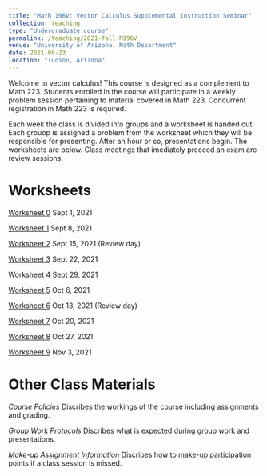 ```yaml
---
title: "Math 196V: Vector Calculus Supplemental Instruction Seminar"
collection: teaching
type: "Undergraduate course"
permalink: /teaching/2021-fall-M196V
venue: "University of Arizona, Math Department"
date: 2021-08-23
location: "Tucson, Arizona"
---
```


Welcome to vector calculus! This course is designed as a complement to Math 223. Students enrolled in the course will participate in a weekly problem session pertaining to material covered in Math 223. Concurrent registration in Math 223 is required.

Each week the class is divided into groups and a worksheet is handed out. Each grouop is assigned a problem from the worksheet which they will be responsible for presenting. After an hour or so, presentations begin. The worksheets are below.  Class meetings that imediately preceed an exam are review sessions.

Worksheets
=====

[Worksheet 0](/files/teaching/files-2021-fall-M196V/Worksheet0.pdf) Sept 1, 2021

[Worksheet 1](/files/teaching/files-2021-fall-M196V/Worksheet1.pdf) Sept 8, 2021

[Worksheet 2](/files/teaching/files-2021-fall-M196V/Worksheet2.pdf) Sept 15, 2021 (Review day)

[Worksheet 3](/files/teaching/files-2021-fall-M196V/Worksheet3.pdf) Sept 22, 2021

[Worksheet 4](/files/teaching/files-2021-fall-M196V/Worksheet4.pdf) Sept 29, 2021

[Worksheet 5](/teaching/files-2021-fall-M196V/Worksheet5.pdf) Oct 6, 2021

[Worksheet 6](/files/teaching/files-2021-fall-M196V/Worksheet6.pdf) Oct 13, 2021 (Review day)

[Worksheet 7](/files/teaching/files-2021-fall-M196V/Worksheet7.pdf) Oct 20, 2021

[Worksheet 8](/files/teaching/files-2021-fall-M196V/Worksheet8.pdf) Oct 27, 2021

[Worksheet 9](/files/teaching/files-2021-fall-M196V/Worksheet9.pdf) Nov 3, 2021




<!-- [Worksheet 10](/files/teaching/files-2021-fall-M196V/Worksheet10.pdf) Nov 10, 2021 (Review day)

[Worksheet 11](/files/teaching/files-2021-fall-M196V/Worksheet11.pdf) Nov 17, 2021

[Worksheet 12](/files/teaching/files-2021-fall-M196V/Worksheet12.pdf) Nov 24, 2021

[Worksheet 13](/files/teaching/files-2021-fall-M196V/Worksheet13.pdf) Dec 1, 2021

[Worksheet 14](/files/teaching/files-2021-fall-M196V/Worksheet14.pdf) Dec 8, 2021 (Review day) -->


Other Class Materials
=====

[_Course Policies_](\teaching\files-2021-fall-M196V\Math196V.001-F21-McBride.pdf) Discribes the workings of the course including assignments and grading.

[_Group Work Protocols_](\teaching\files-2021-fall-M196V\GroupProtocols.pdf) Discribes what is expected during group work and presentations.

[_Make-up Assignment Information_](_teaching\files-2021-fall-M196V\Make-up_Assignment_Information.pdf) Discribes how to make-up participation points if a class session is missed.
